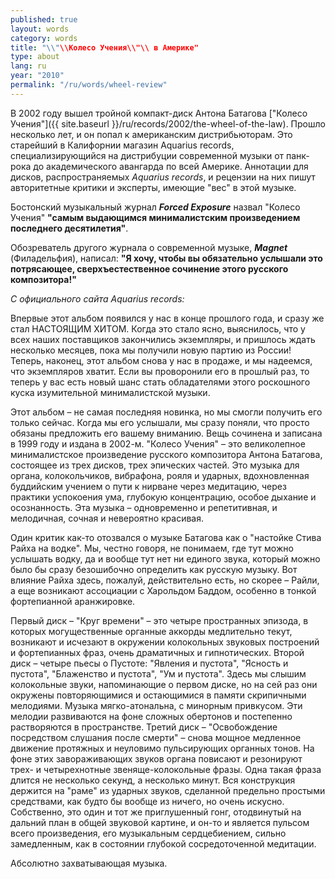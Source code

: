 ```yaml
---
published: true
layout: words
category: words
title: "\\"\\Колесо Учения\\"\\ в Америке"
type: about
lang: ru
year: "2010"
permalink: "/ru/words/wheel-review"
---
```


В 2002 году вышел тройной компакт-диск Антона Батагова ["Колесо Учения"]({{ site.baseurl }}/ru/records/2002/the-wheel-of-the-law). Прошло несколько лет, и он попал к американским дистрибьюторам. Это старейший в Калифорнии магазин Aquarius records, специализирующийся на дистрибуции современной музыки от панк-рока до академического авангарда по всей Америке. Аннотации для дисков, распространяемых _Aquarius records_, и рецензии на них пишут авторитетные критики и эксперты, имеющие "вес" в этой музыке.

Бостонский музыкальный журнал **_Forced Exposure_** назвал "Колесо Учения" **"самым выдающимся минималистским произведением последнего десятилетия"**.

Обозреватель другого журнала о современной музыке, **_Magnet_** (Филадельфия), написал: **"Я хочу, чтобы вы обязательно услышали это потрясающее, сверхъестественное сочинение этого русского композитора!"**

_С официального сайта Aquarius records:_

Впервые этот альбом появился у нас в конце прошлого года, и сразу же стал НАСТОЯЩИМ ХИТОМ. Когда это стало ясно, выяснилось, что у всех наших поставщиков закончились экземпляры, и пришлось ждать несколько месяцев, пока мы получили новую партию из России! Теперь, наконец, этот альбом снова у нас в продаже, и мы надеемся, что экземпляров хватит. Если вы проворонили его в прошлый раз, то теперь у вас есть новый шанс стать обладателями этого роскошного куска изумительной минималистской музыки.

Этот альбом – не самая последняя новинка, но мы смогли получить его только сейчас. Когда мы его услышали, мы сразу поняли, что просто обязаны предложить его вашему вниманию. Вещь сочинена и записана в 1999 году и издана в 2002-м. "Колесо Учения" – это великолепное минималистское произведение русского композитора Антона Батагова, состоящее из трех дисков, трех эпических частей. Это музыка для органа, колокольчиков, вибрафона, рояля и ударных, вдохновленная буддийским учением о пути к нирване через медитацию, через практики успокоения ума, глубокую концентрацию, особое дыхание и осознанность. Эта музыка – одновременно и репетитивная, и мелодичная, сочная и невероятно красивая.

Один критик как-то отозвался о музыке Батагова как о "настойке Стива Райха на водке". Мы, честно говоря, не понимаем, где тут можно услышать водку, да и вообще тут нет ни единого звука, который можно было бы сразу безошибочно определить как русскую музыку. Вот влияние Райха здесь, пожалуй, действительно есть, но скорее – Райли, а еще возникают ассоциации с Харольдом Баддом, особенно в тонкой фортепианной аранжировке.

Первый диск – "Круг времени" – это четыре пространных эпизода, в которых могущественные органные аккорды медлительно текут, возникают и исчезают в окружении колокольных звуковых построений и фортепианных фраз, очень драматичных и гипнотических. Второй диск – четыре пьесы о Пустоте: "Явления и пустота", "Ясность и пустота", "Блаженство и пустота", "Ум и пустота". Здесь мы слышим колокольные звуки, напоминающие о первом диске, но на сей раз они окружены повторяющимися и остающимися в памяти скрипичными мелодиями. Музыка мягко-атональна, с минорным привкусом. Эти мелодии развиваются на фоне сложных обертонов и постепенно растворяются в пространстве. Третий диск – "Освобождение посредством слушания после смерти" – снова мощное медленное движение протяжных и неуловимо пульсирующих органных тонов. На фоне этих завораживающих звуков органа повисают и резонируют трех- и четырехнотные звеняще-колокольные фразы. Одна такая фраза длится не несколько секунд, а несколько минут. Вся конструкция держится на "раме" из ударных звуков, сделанной предельно простыми средствами, как будто бы вообще из ничего, но очень искусно. Собственно, это один и тот же приглушенный гонг, отодвинутый на дальний план в общей звуковой картине, и он-то и является пульсом всего произведения, его музыкальным сердцебиением, сильно замедленным, как в состоянии глубокой сосредоточенной медитации.

Абсолютно захватывающая музыка.
